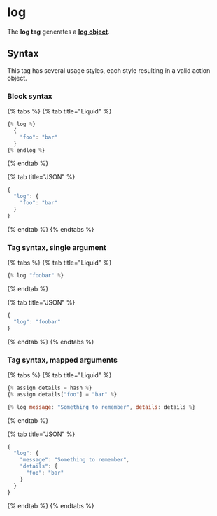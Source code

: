 # log

The **log tag** generates a [**log object**](../../../core/tasks/code/log-objects.md).

## Syntax

This tag has several usage styles, each style resulting in a valid action object.

### Block syntax

{% tabs %}
{% tab title="Liquid" %}
```javascript
{% log %}
  {
    "foo": "bar"
  }
{% endlog %}
```
{% endtab %}

{% tab title="JSON" %}
```javascript
{
  "log": {
    "foo": "bar"
  }
}
```
{% endtab %}
{% endtabs %}

### Tag syntax, single argument

{% tabs %}
{% tab title="Liquid" %}
```javascript
{% log "foobar" %}
```
{% endtab %}

{% tab title="JSON" %}
```javascript
{
  "log": "foobar"
}
```
{% endtab %}
{% endtabs %}

### Tag syntax, mapped arguments

{% tabs %}
{% tab title="Liquid" %}
```javascript
{% assign details = hash %}
{% assign details["foo"] = "bar" %}

{% log message: "Something to remember", details: details %}
```
{% endtab %}

{% tab title="JSON" %}
```javascript
{
  "log": {
    "message": "Something to remember",
    "details": {
      "foo": "bar"
    }
  }
}
```
{% endtab %}
{% endtabs %}

